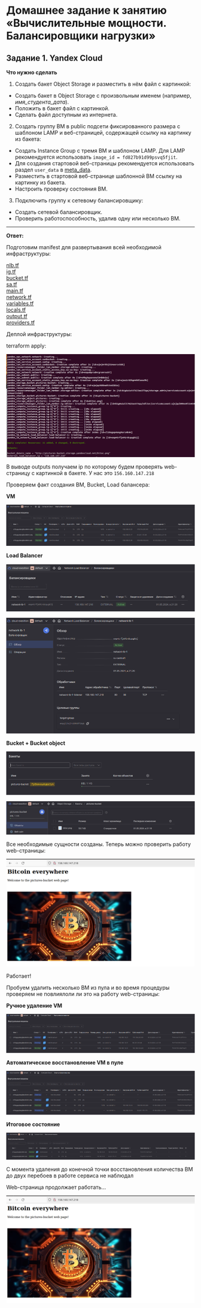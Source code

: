 # Домашнее задание к занятию «Вычислительные мощности. Балансировщики нагрузки»  

## Задание 1. Yandex Cloud 

**Что нужно сделать**

1. Создать бакет Object Storage и разместить в нём файл с картинкой:

 - Создать бакет в Object Storage с произвольным именем (например, _имя_студента_дата_).
 - Положить в бакет файл с картинкой.
 - Сделать файл доступным из интернета.
 
2. Создать группу ВМ в public подсети фиксированного размера с шаблоном LAMP и веб-страницей, содержащей ссылку на картинку из бакета:

 - Создать Instance Group с тремя ВМ и шаблоном LAMP. Для LAMP рекомендуется использовать `image_id = fd827b91d99psvq5fjit`.
 - Для создания стартовой веб-страницы рекомендуется использовать раздел `user_data` в [meta_data](https://cloud.yandex.ru/docs/compute/concepts/vm-metadata).
 - Разместить в стартовой веб-странице шаблонной ВМ ссылку на картинку из бакета.
 - Настроить проверку состояния ВМ.
 
3. Подключить группу к сетевому балансировщику:

 - Создать сетевой балансировщик.
 - Проверить работоспособность, удалив одну или несколько ВМ.

------

**Ответ:**<br>

Подготовим manifest для развертывания всей необходимой инфраструктуры:

[nlb.tf](src/nlb.tf)<br>
[ig.tf](src/ig.tf)<br>
[bucket.tf](src/bucket.tf)<br>
[sa.tf](src/sa.tf)<br>
[main.tf](src/main.tf)<br>
[network.tf](src/network.tf)<br>
[variables.tf](src/variables.tf)<br>
[locals.tf](src/locals.tf)<br>
[output.tf](src/output.tf)<br>
[providers.tf](src/providers.tf)<br>

Деплой инфраструктуры:

terraform apply:
<p align="center">
  <img src="./screenshots/01_vmcreate.png">
</p>

В выводе outputs получаем ip по которому будем проверять web-страницу с картинкой в бакете. У нас это `156.160.147.218`

Проверяем факт создания ВМ, Bucket, Load балансера:


**VM**
<p align="center">
  <img src="./screenshots/02_vm.png">
</p>


**Load Balancer**
<p align="center">
  <img src="./screenshots/03_nwbalancerpng.png">
</p>

<p align="center">
  <img src="./screenshots/03_01nwbalancerpng.png">
</p>


**Bucket + Bucket object**
<p align="center">
  <img src="./screenshots/04_01bucket.png">
</p>

<p align="center">
  <img src="./screenshots/04_bucket.png">
</p>


Все необходимые сущности созданы. Теперь можно проверить работу web-страницы:


<p align="center">
  <img src="./screenshots/07_startpage.png">
</p>


Работает!

Пробуем удалить несколько ВМ из пула и во время процедуры проверяем не повлиялоли ли это на работу web-страницы:


**Ручное удаление VM**
<p align="center">
  <img src="./screenshots/05_deleteVM.png">
</p>


**Автоматическое восстановление VM в пуле**
<p align="center">
  <img src="./screenshots/06_recoveryVM.png">
</p>


**Итоговое состояние**
<p align="center">
  <img src="./screenshots/06_startVM.png">
</p>


С момента удаления до конечной точки восстановления количества ВМ до двух перебоев в работе сервиса не наблюдал

Web-страница продолжает работать...
<p align="center">
  <img src="./screenshots/07_startpage.png">
</p>



